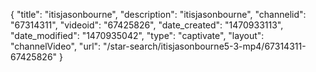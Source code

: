 {
    "title": "itisjasonbourne",
    "description": "itisjasonbourne",
    "channelid": "67314311",
    "videoid": "67425826",
    "date_created": "1470933113",
    "date_modified": "1470935042",
    "type": "captivate",
    "layout": "channelVideo",
    "url": "\/star-search\/itisjasonbourne5-3-mp4\/67314311-67425826"
}